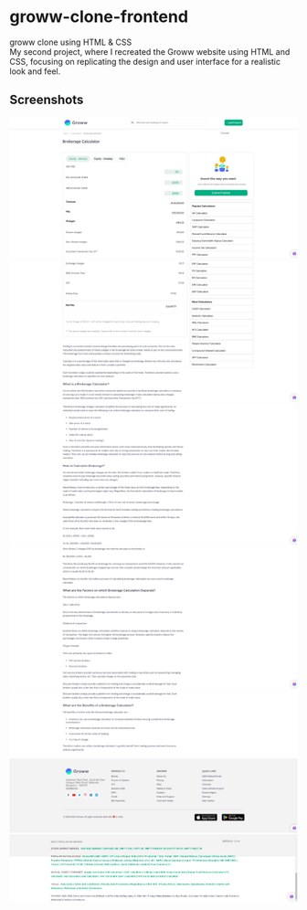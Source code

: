 # groww-clone-frontend

groww clone using HTML & CSS
<br>
My second project, where I recreated the Groww website using HTML and CSS, focusing on replicating the design and user interface for a realistic look and feel.
<h2>Screenshots</h2>
<img src="assets2/grow1.png" >
<img src="assets2/grow3.png" >

<img src="assets2/grow4.png" >

<img src="assets2/grow5.png" >

<img src="assets2/grow6.png" >

<img src="assets2/grow7.png" >




